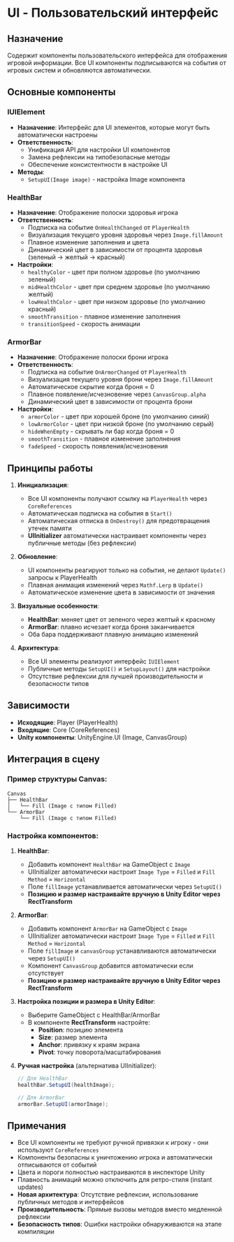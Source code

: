 # UI - Пользовательский интерфейс

## Назначение
Содержит компоненты пользовательского интерфейса для отображения игровой информации. Все UI компоненты подписываются на события от игровых систем и обновляются автоматически.

## Основные компоненты

### IUIElement
- **Назначение**: Интерфейс для UI элементов, которые могут быть автоматически настроены
- **Ответственность**:
  - Унификация API для настройки UI компонентов
  - Замена рефлексии на типобезопасные методы
  - Обеспечение консистентности в настройке UI
- **Методы**:
  - `SetupUI(Image image)` - настройка Image компонента

### HealthBar
- **Назначение**: Отображение полоски здоровья игрока
- **Ответственность**:
  - Подписка на событие `OnHealthChanged` от `PlayerHealth`
  - Визуализация текущего уровня здоровья через `Image.fillAmount`
  - Плавное изменение заполнения и цвета
  - Динамический цвет в зависимости от процента здоровья (зеленый → желтый → красный)
- **Настройки**:
  - `healthyColor` - цвет при полном здоровье (по умолчанию зеленый)
  - `midHealthColor` - цвет при среднем здоровье (по умолчанию желтый)
  - `lowHealthColor` - цвет при низком здоровье (по умолчанию красный)
  - `smoothTransition` - плавное изменение заполнения
  - `transitionSpeed` - скорость анимации

### ArmorBar
- **Назначение**: Отображение полоски брони игрока
- **Ответственность**:
  - Подписка на событие `OnArmorChanged` от `PlayerHealth`
  - Визуализация текущего уровня брони через `Image.fillAmount`
  - Автоматическое скрытие когда броня = 0
  - Плавное появление/исчезновение через `CanvasGroup.alpha`
  - Динамический цвет в зависимости от процента брони
- **Настройки**:
  - `armorColor` - цвет при хорошей броне (по умолчанию синий)
  - `lowArmorColor` - цвет при низкой броне (по умолчанию серый)
  - `hideWhenEmpty` - скрывать ли бар когда броня = 0
  - `smoothTransition` - плавное изменение заполнения
  - `fadeSpeed` - скорость появления/исчезновения

## Принципы работы

1. **Инициализация**:
   - Все UI компоненты получают ссылку на `PlayerHealth` через `CoreReferences`
   - Автоматическая подписка на события в `Start()`
   - Автоматическая отписка в `OnDestroy()` для предотвращения утечек памяти
   - **UIInitializer** автоматически настраивает компоненты через публичные методы (без рефлексии)

2. **Обновление**:
   - UI компоненты реагируют только на события, не делают `Update()` запросы к PlayerHealth
   - Плавная анимация изменений через `Mathf.Lerp` в `Update()`
   - Автоматическое изменение цвета в зависимости от значения

3. **Визуальные особенности**:
   - **HealthBar**: меняет цвет от зеленого через желтый к красному
   - **ArmorBar**: плавно исчезает когда броня заканчивается
   - Оба бара поддерживают плавную анимацию изменений

4. **Архитектура**:
   - Все UI элементы реализуют интерфейс `IUIElement`
   - Публичные методы `SetupUI()` и `SetupLayout()` для настройки
   - Отсутствие рефлексии для лучшей производительности и безопасности типов

## Зависимости
- **Исходящие**: Player (PlayerHealth)
- **Входящие**: Core (CoreReferences)
- **Unity компоненты**: UnityEngine.UI (Image, CanvasGroup)

## Интеграция в сцену

### Пример структуры Canvas:
```
Canvas
├── HealthBar
│   └── Fill (Image с типом Filled)
└── ArmorBar
    └── Fill (Image с типом Filled)
```

### Настройка компонентов:

1. **HealthBar**:
   - Добавить компонент `HealthBar` на GameObject с `Image`
   - UIInitializer автоматически настроит `Image Type` = `Filled` и `Fill Method` = `Horizontal`
   - Поле `fillImage` устанавливается автоматически через `SetupUI()`
   - **Позицию и размер настраивайте вручную в Unity Editor через RectTransform**

2. **ArmorBar**:
   - Добавить компонент `ArmorBar` на GameObject с `Image`
   - UIInitializer автоматически настроит `Image Type` = `Filled` и `Fill Method` = `Horizontal`
   - Поле `fillImage` и `canvasGroup` устанавливаются автоматически через `SetupUI()`
   - Компонент `CanvasGroup` добавится автоматически если отсутствует
   - **Позицию и размер настраивайте вручную в Unity Editor через RectTransform**

3. **Настройка позиции и размера в Unity Editor**:
   - Выберите GameObject с HealthBar/ArmorBar
   - В компоненте **RectTransform** настройте:
     - **Position**: позицию элемента
     - **Size**: размер элемента  
     - **Anchor**: привязку к краям экрана
     - **Pivot**: точку поворота/масштабирования

4. **Ручная настройка** (альтернатива UIInitializer):
   ```csharp
   // Для HealthBar
   healthBar.SetupUI(healthImage);
   
   // Для ArmorBar  
   armorBar.SetupUI(armorImage);
   ```

## Примечания
- Все UI компоненты не требуют ручной привязки к игроку - они используют `CoreReferences`
- Компоненты безопасны к уничтожению игрока и автоматически отписываются от событий
- Цвета и пороги полностью настраиваются в инспекторе Unity
- Плавность анимаций можно отключить для ретро-стиля (instant updates)
- **Новая архитектура**: Отсутствие рефлексии, использование публичных методов и интерфейсов
- **Производительность**: Прямые вызовы методов вместо медленной рефлексии
- **Безопасность типов**: Ошибки настройки обнаруживаются на этапе компиляции

